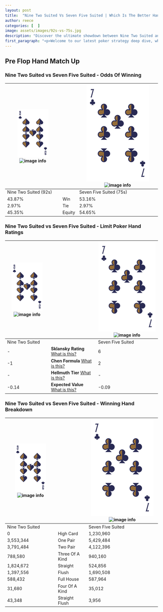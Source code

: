 ```yaml
---
layout: post
title:  "Nine Two Suited Vs Seven Five Suited | Which Is The Better Hand In Poker? A Complete Guide"
author: reece
categories: [  ]
image: assets/images/92s-vs-75s.jpg
description: "Discover the ultimate showdown between Nine Two Suited and Seven Five Suited in poker! Uncover the odds, strategies, and scenarios where one hand triumphs over the other. Get ready to up your poker game with this thrilling analysis."
first_paragraph: "<p>Welcome to our latest poker strategy deep dive, where we're pitting two distinct hands against each other in a high-stakes showdown: Nine Two Suited vs Seven Five Suited.</p><p>In the dynamic world of poker, every decision counts, and knowing which hand holds the upper hand is key to your success at the table.</p><p>In this article, we'll dissect these two hands, explore the scenarios where one dominates the other, and equip you with the knowledge to make strategic choices that can tip the odds in your favor.</p><p>Get ready to unravel the intriguing dynamics of these poker hands and elevate your game to new heights.</p>"
---
```




[comment]: # (sp0)

## Pre Flop Hand Match Up

<div class="table hand-ratings" markdown="1"> 



### Nine Two Suited vs Seven Five Suited - Odds Of Winning


    
| ![image info](assets/images/hand1/9.png) ![image info](assets/images/hand1/2s.png) |  | ![image info](assets/images/hand2/7.png) ![image info](assets/images/hand2/5s.png) |
| -------- | -------- | -------- |
| Nine Two Suited (92s) |  | Seven Five Suited (75s) |
| 43.87% | Win | 53.16% |
| 2.97% | Tie | 2.97% |
| 45.35% | Equity | 54.65% |




[comment]: # (sp1)



### Nine Two Suited vs Seven Five Suited - Limit Poker Hand Ratings


    
| ![image info](assets/images/hand1/9.png) ![image info](assets/images/hand1/2s.png) |  | ![image info](assets/images/hand2/7.png) ![image info](assets/images/hand2/5s.png) |
| -------- | -------- | -------- |
| Nine Two Suited |  | Seven Five Suited |
| - | **Sklansky Rating** [What is this?](/sklansky-rating-explained) | 6 |
| -1 | **Chen Formula** [What is this?](/chen-formula-explained) | 2 |
| - | **Hellmuth Tier** [What is this?](/Hellmuth-tier-explained) | - |
| -0.14 | **Expected Value** [What is this?](/expected-value-explained) | -0.09 |




[comment]: # (sp2)



### Nine Two Suited vs Seven Five Suited - Winning Hand Breakdown


    
| ![image info](assets/images/hand1/9.png) ![image info](assets/images/hand1/2s.png) |  | ![image info](assets/images/hand2/7.png) ![image info](assets/images/hand2/5s.png) |
| -------- | -------- | -------- |
| Nine Two Suited |  | Seven Five Suited |
| 0 | High Card | 1,230,960 |
| 3,553,344 | One Pair | 5,429,484 |
| 3,791,484 | Two Pair | 4,122,396 |
| 788,580 | Three Of A Kind | 940,160 |
| 1,824,672 | Straight | 524,856 |
| 1,397,556 | Flush | 1,690,508 |
| 588,432 | Full House | 587,964 |
| 31,680 | Four Of A Kind | 35,012 |
| 43,348 | Straight Flush | 3,956 |




[comment]: # (sp3)



</div>

[comment]: # (sp4)



[comment]: # (sp5)

